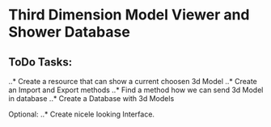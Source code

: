 Third Dimension Model Viewer and Shower Database
======

ToDo Tasks:
------

..* Create a resource that can show a current choosen 3d Model
..* Create an Import and Export methods 
..* Find a method how we can send 3d Model in database
..* Create a Database with 3d Models

Optional:
..* Create nicele looking Interface.
